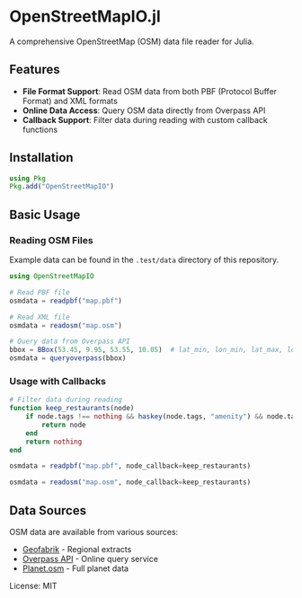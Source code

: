 # OpenStreetMapIO.jl

A comprehensive OpenStreetMap (OSM) data file reader for Julia.

## Features

- **File Format Support**: Read OSM data from both PBF (Protocol Buffer Format) and XML formats
- **Online Data Access**: Query OSM data directly from Overpass API
- **Callback Support**: Filter data during reading with custom callback functions

## Installation

```julia
using Pkg
Pkg.add("OpenStreetMapIO")
```

## Basic Usage

### Reading OSM Files

Example data can be found in the  `.test/data` directory of this repository.

```julia
using OpenStreetMapIO

# Read PBF file
osmdata = readpbf("map.pbf")

# Read XML file
osmdata = readosm("map.osm")

# Query data from Overpass API
bbox = BBox(53.45, 9.95, 53.55, 10.05)  # lat_min, lon_min, lat_max, lon_max
osmdata = queryoverpass(bbox)
```

### Usage with Callbacks

```julia
# Filter data during reading
function keep_restaurants(node)
    if node.tags !== nothing && haskey(node.tags, "amenity") && node.tags["amenity"] == "restaurant"
        return node
    end
    return nothing
end

osmdata = readpbf("map.pbf", node_callback=keep_restaurants)

osmdata = readosm("map.osm", node_callback=keep_restaurants)
```

## Data Sources

OSM data are available from various sources:
- [Geofabrik](https://download.geofabrik.de/) - Regional extracts
- [Overpass API](https://overpass-api.de/) - Online query service
- [Planet.osm](https://planet.openstreetmap.org/) - Full planet data

License: MIT
